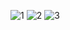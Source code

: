 ![1](https://user-images.githubusercontent.com/54885057/71760267-a21a9780-2eed-11ea-821a-b5831c5c705b.png)
![2](https://user-images.githubusercontent.com/54885057/71760269-a2b32e00-2eed-11ea-9fdb-8b1c98e5dbd3.png)
![3](https://user-images.githubusercontent.com/54885057/71760270-a2b32e00-2eed-11ea-8f1a-832210be5385.png)
